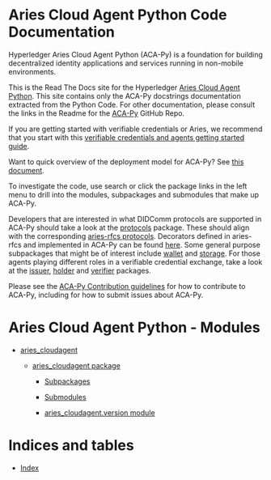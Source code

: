 <!-- Aries Cloud Agent Python documentation master file, created by
sphinx-quickstart on Thu Jun 27 12:41:28 2019.
You can adapt this file completely to your liking, but it should at least
contain the root `toctree` directive. -->

# Aries Cloud Agent Python Code Documentation

Hyperledger Aries Cloud Agent Python (ACA-Py) is a foundation for building decentralized
identity applications and services running in non-mobile environments.

This is the Read The Docs site for the Hyperledger
[Aries Cloud Agent Python](https://github.com/hyperledger/aries-cloudagent-python).
This site contains only the ACA-Py docstrings documentation
extracted from the Python Code. For other documentation, please consult the links
in the Readme for the [ACA-Py](https://github.com/hyperledger/aries-cloudagent-python)
GitHub Repo.

If you are getting started with verifiable credentials or Aries,
we recommend that you start with this [verifiable credentials and agents
getting started guide](https://github.com/hyperledger/aries-cloudagent-python/tree/main/docs/GettingStartedAriesDev).

Want to quick overview of the deployment model for ACA-Py? See
[this document](https://github.com/hyperledger/aries-cloudagent-python/blob/main/deploymentModel.md).

To investigate the code, use search or click the package links in the left menu to
drill into the modules, subpackages and submodules that make up ACA-Py.

Developers that are interested in what DIDComm protocols are supported in ACA-Py
should take a look at the [protocols](generated/aries_cloudagent.protocols.html) package.
These should align with the corresponding
[aries-rfcs protocols](https://github.com/hyperledger/aries-rfcs/tree/master/features).
Decorators defined in aries-rfcs and implemented in ACA-Py can be found
[here](generated/aries_cloudagent.messaging.decorators.html).
Some general purpose subpackages that might be of interest include
[wallet](generated/aries_cloudagent.wallet.html) and
[storage](generated/aries_cloudagent.storage.html). For those
agents playing different roles in a verifiable credential exchange, take a look
at the [issuer](generated/aries_cloudagent.issuer.html),
[holder](generated/aries_cloudagent.holder.html) and
[verifier](generated/aries_cloudagent.verifier.html) packages.

Please see the [ACA-Py Contribution guidelines](https://github.com/hyperledger/aries-cloudagent-python/blob/main/README.md#contributing)
for how to contribute to ACA-Py, including for how to submit issues about ACA-Py.

# Aries Cloud Agent Python - Modules

- [aries_cloudagent](generated/modules.md)

  - [aries_cloudagent package](generated/aries_cloudagent.md)

    - [Subpackages](generated/aries_cloudagent.md#subpackages)

    - [Submodules](generated/aries_cloudagent.md#submodules)

    - [aries_cloudagent.version module](generated/aries_cloudagent.md#module-aries_cloudagent.version)

# Indices and tables

- [Index](genindex.md)

